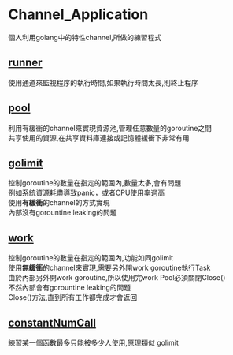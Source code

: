 # Channel_Application
個人利用golang中的特性channel,所做的練習程式

## [runner](runner/runner.go)
使用通道來監視程序的執行時間,如果執行時間太長,則終止程序

## [pool](pool/pool.go)
利用有緩衝的channel來實現資源池,管理任意數量的goroutine之間  
共享使用的資源,在共享資料庫連接或記憶體緩衝下非常有用

## [golimit](golimit/golimit.go)
控制goroutine的數量在指定的範圍內,數量太多,會有問題  
例如系統資源耗盡導致panic，或者CPU使用率過高  
使用**有緩衝**的channel的方式實現  
內部沒有gorountine leaking的問題

## [work](work/work.go)
控制goroutine的數量在指定的範圍內,功能如同golimit  
使用**無緩衝**的channel來實現,需要另外開work goroutine執行Task   
由於內部另外開work goroutine,所以使用完work Pool必須關閉Close()  
不然內部會有gorountine leaking的問題  
Close()方法,直到所有工作都完成才會返回

## [constantNumCall](constantNumCall/main.go)
練習某一個函數最多只能被多少人使用,原理類似 golimit